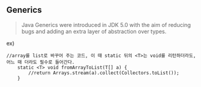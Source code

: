 ## Generics
> Java Generics were introduced in JDK 5.0 with the aim of reducing bugs and adding an extra layer of abstraction over types.


ex)
```
//array를 list로 바꾸어 주는 코드, 이 때 static 뒤의 <T>는 void를 리턴하더라도, 어느 때 더라도 필수로 들어간다.
	static <T> void fromArrayToList(T[] a) {   
	    //return Arrays.stream(a).collect(Collectors.toList());
	}
```

